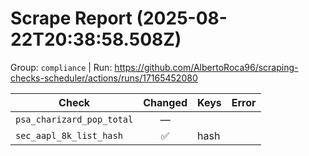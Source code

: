 # Scrape Report (2025-08-22T20:38:58.508Z)

Group: `compliance`  |  Run: https://github.com/AlbertoRoca96/scraping-checks-scheduler/actions/runs/17165452080

| Check | Changed | Keys | Error |
|---|:---:|:--|:--|
| `psa_charizard_pop_total` | — |  |  |
| `sec_aapl_8k_list_hash` | ✅ | hash |  |
